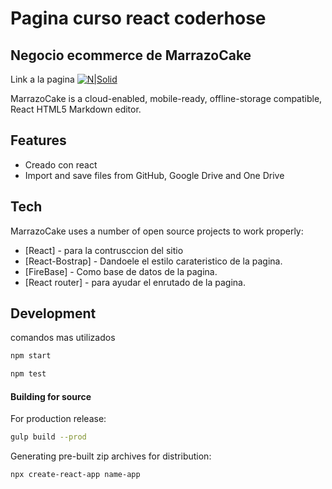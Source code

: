 # Pagina curso react coderhose
## Negocio ecommerce de MarrazoCake

Link a la pagina
[![N|Solid](https://cldup.com/dTxpPi9lDf.thumb.png)](https://competent-leakey-14350d.netlify.app) 


MarrazoCake is a cloud-enabled, mobile-ready, offline-storage compatible,
React HTML5 Markdown editor.

## Features

- Creado con react
- Import and save files from GitHub, Google Drive and One Drive


## Tech

MarrazoCake uses a number of open source projects to work properly:

- [React] - para la contrusccion del sitio 
- [React-Bostrap] - Dandoele el estilo carateristico de la pagina.
- [FireBase] - Como base de datos de la pagina.
- [React router] - para ayudar el enrutado de la pagina.

## Development
comandos mas utilizados
```sh
npm start
```
```sh
npm test
```
#### Building for source

For production release:

```sh
gulp build --prod
```

Generating pre-built zip archives for distribution:

```sh
npx create-react-app name-app
```
